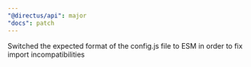 ```yaml
---
"@directus/api": major
"docs": patch
---
```


Switched the expected format of the config.js file to ESM in order to fix import incompatibilities
